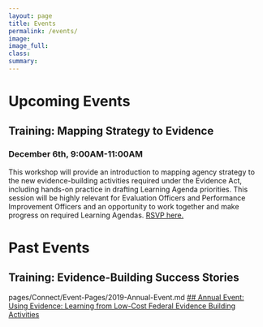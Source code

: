 ```yaml
---
layout: page
title: Events
permalink: /events/
image:
image_full: 
class:
summary: 
---
```

# Upcoming Events
## Training: Mapping Strategy to Evidence
### December 6th, 9:00AM-11:00AM
This workshop will provide an introduction to mapping agency strategy to the new evidence-building activities required under the Evidence Act, including hands-on practice in drafting Learning Agenda priorities. This session will be highly relevant for Evaluation Officers and Performance Improvement Officers and an opportunity to work together and make progress on required Learning Agendas. <a href="https://www.eventbrite.com/e/osspi-fall-training-mapping-strategy-to-evidence-for-federal-employees-only-tickets-75360947623">RSVP here.</a>


# Past Events
## Training: Evidence-Building Success Stories

pages/Connect/Event-Pages/2019-Annual-Event.md
<a href="https://oes.gsa.gov/2019annualevent">## Annual Event: Using Evidence: Learning from Low-Cost Federal Evidence Building Activities</a>


